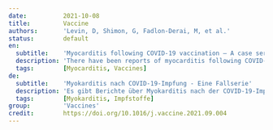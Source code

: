 ```yaml
---
date:          2021-10-08
title:         Vaccine
authors:       'Levin, D, Shimon, G, Fadlon-Derai, M, et al.'
status:        default
en:
  subtitle:    'Myocarditis following COVID-19 vaccination – A case series'
  description: 'There have been reports of myocarditis following COVID-19 vaccination. We surveyed all hospitalized military personnel in the Isareli Defense Forces during the period of the COVID-19 vaccination operation (12/28/2021–3/7/2021) for diagnosed myocarditis. We identified 7 cases of myocarditis with symptoms starting in the first week after the second dose of COVID-19 Pfizer-BioNTech vaccine. One case of myocarditis diagnosed 10 days after the second dose of the vaccine was not included. These 8 cases comprise of all events of myocarditis diagnosed in military personnel during this time period. All patients were young and generally healthy. All had mild disease with no sequalae. The incidence of myocarditis in the week following a second dose of the vaccine was 5.07/100,000 people vaccinated. Due to the nature of this report no causality could be established. Clinicians should be aware of the possibility of myocarditis following Pfizer-BioNTech vaccination. True incidence rates should be further investigated.'
  tags:        [Myocarditis, Vaccines]
de:
  subtitle:    'Myokarditis nach COVID-19-Impfung - Eine Fallserie'
  description: 'Es gibt Berichte über Myokarditis nach der COVID-19-Impfung. Wir untersuchten alle hospitalisierten Militärangehörigen der Isareli Defense Forces während des Zeitraums der COVID-19-Impfaktion (28.12.2021-3.7.2021) auf diagnostizierte Myokarditis. Wir haben 7 Fälle von Myokarditis identifiziert, deren Symptome in der ersten Woche nach der zweiten Dosis des COVID-19-Impfstoffs von Pfizer-BioNTech begannen. Ein Fall von Myokarditis, der 10 Tage nach der zweiten Dosis des Impfstoffs diagnostiziert wurde, wurde nicht berücksichtigt. Diese 8 Fälle umfassen alle Fälle von Myokarditis, die in diesem Zeitraum bei Militärangehörigen diagnostiziert wurden. Alle Patienten waren jung und im Allgemeinen gesund. Alle hatten einen milden Krankheitsverlauf ohne Folgeschäden. Die Inzidenz der Myokarditis in der Woche nach einer zweiten Impfdosis betrug 5,07/100.000 Geimpfte. Aufgrund des Charakters dieses Berichts konnte keine Kausalität festgestellt werden. Kliniker sollten sich der Möglichkeit einer Myokarditis nach einer Impfung mit Pfizer-BioNTech bewusst sein. Die tatsächlichen Inzidenzraten sollten weiter untersucht werden.' 
  tags:        [Myokarditis, Impfstoffe]
group:         'Vaccines'
credit:        https://doi.org/10.1016/j.vaccine.2021.09.004
---
```

